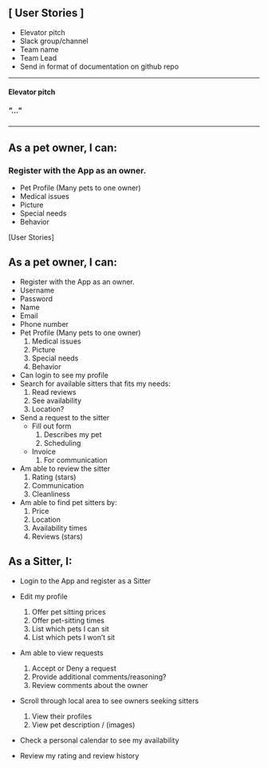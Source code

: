 ## [ User Stories ]
- Elevator pitch
- Slack group/channel
- Team name
- Team Lead
- Send in format of documentation on github repo
-----------
#### Elevator pitch
##### "..."

-----------
## As a pet owner, I can:
### Register with the App as an owner.
  - Pet Profile (Many pets to one owner)
  - Medical issues
  - Picture
  - Special needs
  - Behavior


[User Stories]

## As a pet owner, I can:
- Register with the App as an owner.
- Username
- Password
-  Name
- Email
- Phone number
- Pet Profile (Many pets to one owner)
  1. Medical issues
  2. Picture
  3. Special needs
  4. Behavior
- Can login to see my profile
- Search for available sitters that fits my needs:
  1. Read reviews
  2. See availability
  3. Location?
- Send a request to the sitter
  - Fill out form
     1. Describes my pet
     2. Scheduling
  - Invoice
     1. For communication
- Am able to review the sitter
  1. Rating (stars)
  2. Communication
  3. Cleanliness
- Am able to find pet sitters by:
  1. Price
  2. Location
  3. Availability times
  4. Reviews (stars)
## As a Sitter, I:
- Login to the App and register as a Sitter
- Edit my profile
  1. Offer pet sitting prices
  2. Offer pet-sitting times
  3. List which pets I can sit
  4. List which pets I won’t sit
- Am able to view requests
  1. Accept or Deny a request
  2. Provide additional comments/reasoning?
  3. Review comments about the owner
- Scroll through local area to see owners seeking sitters
  1. View their profiles
  2. View pet description / (images)
- Check a personal calendar to see my availability


- Review my rating and review history
